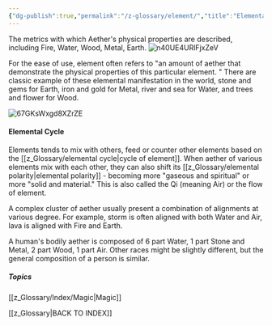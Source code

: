 ```yaml
---
{"dg-publish":true,"permalink":"/z-glossary/element/","title":"Elemental Alignment","hide":true,"dgShowInlineTitle":true,"noteIcon":""}
---
```


The metrics with which Aether's physical properties are described, including Fire, Water, Wood, Metal, Earth.
![n40UE4URlFjxZeV](https://i.imgur.com/mOhgtxt.png)

For the ease of use, element often refers to "an amount of aether that demonstrate the physical properties of this particular element. " There are classic example of these elemental manifestation in the world, stone and gems for Earth, iron and gold for Metal, river and sea for Water, and trees and flower for Wood. 


![67GKsWxgd8XZrZE](https://i.imgur.com/XMmCVWl.png)

#### Elemental Cycle

Elements tends to mix with others, feed or counter other elements based on the [[z_Glossary/elemental cycle\|cycle of element]]. When aether of various elements mix with each other, they can also shift its [[z_Glossary/elemental polarity\|elemental polarity]] - becoming more "gaseous and spiritual" or more "solid and material." This is also called the Qi (meaning Air) or the flow of element.  



A complex cluster of aether usually present a combination of alignments at various degree. For example, storm is often aligned with both Water and Air, lava is aligned with Fire and Earth. 

A human's bodily aether is composed of 6 part Water, 1 part Stone and Metal, 2 part Wood, 1 part Air. Other races might be slightly different, but the general composition of a person is similar.


##### Topics
[[z_Glossary/Index/Magic\|Magic]]


[[z_Glossary\|BACK TO INDEX]]